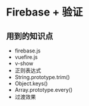 # Firebase + 验证
## 用到的知识点
- firebase.js
- vuefire.js
- v-show
- 正则表达式
- String.prototype.trim()
- Object.keys()
- Array.prototype.every()
- 过渡效果
